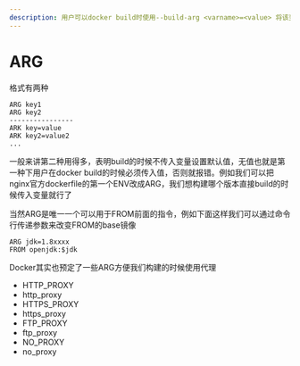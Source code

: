 ```yaml
---
description: 用户可以docker build时使用--build-arg <varname>=<value> 将该变量传递给构建器替换默认变量
---
```


# ARG

格式有两种

```text
ARG key1
ARG key2
----------------
ARK key=value
ARK key2=value2
...
```

一般来讲第二种用得多，表明build的时候不传入变量设置默认值，无值也就是第一种下用户在docker build的时候必须传入值，否则就报错。例如我们可以把nginx官方dockerfile的第一个ENV改成ARG，我们想构建哪个版本直接build的时候传入变量就行了

当然ARG是唯一一个可以用于FROM前面的指令，例如下面这样我们可以通过命令行传递参数来改变FROM的base镜像

```text
ARG jdk=1.8xxxx
FROM openjdk:$jdk
```

Docker其实也预定了一些ARG方便我们构建的时候使用代理

* HTTP\_PROXY 
* http\_proxy 
* HTTPS\_PROXY 
* https\_proxy 
* FTP\_PROXY 
* ftp\_proxy 
* NO\_PROXY 
* no\_proxy

